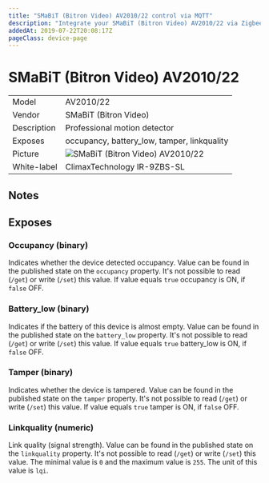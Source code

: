 ```yaml
---
title: "SMaBiT (Bitron Video) AV2010/22 control via MQTT"
description: "Integrate your SMaBiT (Bitron Video) AV2010/22 via Zigbee2MQTT with whatever smart home infrastructure you are using without the vendors bridge or gateway."
addedAt: 2019-07-22T20:08:17Z
pageClass: device-page
---
```


<!-- !!!! -->
<!-- ATTENTION: This file is auto-generated through docgen! -->
<!-- You can only edit the "Notes"-Section between the two comment lines "Notes BEGIN" and "Notes END". -->
<!-- Do not use h1 or h2 heading within "## Notes"-Section. -->
<!-- !!!! -->

# SMaBiT (Bitron Video) AV2010/22

|     |     |
|-----|-----|
| Model | AV2010/22  |
| Vendor  | SMaBiT (Bitron Video)  |
| Description | Professional motion detector |
| Exposes | occupancy, battery_low, tamper, linkquality |
| Picture | ![SMaBiT (Bitron Video) AV2010/22](https://psi-4ward.github.io/zigbee2mqtt.io/images/devices/AV2010-22.jpg) |
| White-label | ClimaxTechnology IR-9ZBS-SL |


<!-- Notes BEGIN: You can edit here. Add "## Notes" headline if not already present. -->
## Notes
<!-- Notes END: Do not edit below this line -->


## Exposes

### Occupancy (binary)
Indicates whether the device detected occupancy.
Value can be found in the published state on the `occupancy` property.
It's not possible to read (`/get`) or write (`/set`) this value.
If value equals `true` occupancy is ON, if `false` OFF.

### Battery_low (binary)
Indicates if the battery of this device is almost empty.
Value can be found in the published state on the `battery_low` property.
It's not possible to read (`/get`) or write (`/set`) this value.
If value equals `true` battery_low is ON, if `false` OFF.

### Tamper (binary)
Indicates whether the device is tampered.
Value can be found in the published state on the `tamper` property.
It's not possible to read (`/get`) or write (`/set`) this value.
If value equals `true` tamper is ON, if `false` OFF.

### Linkquality (numeric)
Link quality (signal strength).
Value can be found in the published state on the `linkquality` property.
It's not possible to read (`/get`) or write (`/set`) this value.
The minimal value is `0` and the maximum value is `255`.
The unit of this value is `lqi`.

